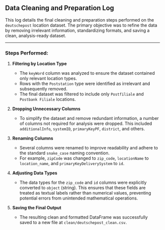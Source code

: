 ## Data Cleaning and Preparation Log

This log details the final cleaning and preparation steps performed on the `deutschepost` location dataset. The primary objective was to refine the data by removing irrelevant information, standardizing formats, and saving a clean, analysis-ready dataset.

---
### Steps Performed:

1.  **Filtering by Location Type**
    * The `keyWord` column was analyzed to ensure the dataset contained only relevant location types.
    * Rows with the `Poststation` type were identified as irrelevant and subsequently removed.
    * The final dataset was filtered to include only `Postfiliale` and `Postbank Filiale` locations.

2.  **Dropping Unnecessary Columns**
    * To simplify the dataset and remove redundant information, a number of columns not required for analysis were dropped. This included `additionalInfo`, `systemID`, `primaryKeyPF`, `district`, and others.

3.  **Renaming Columns**
    * Several columns were renamed to improve readability and adhere to the standard `snake_case` naming convention. 
    * For example, `zipCode` was changed to `zip_code`, `locationName` to `location_name`, and `primaryKeyDeliverySystem` to `id`.

4.  **Adjusting Data Types**
    * The data types for the `zip_code` and `id` columns were explicitly converted to `object` (string). This ensures that these fields are treated as textual labels rather than numerical values, preventing potential errors from unintended mathematical operations.

5.  **Saving the Final Output**
    * The resulting clean and formatted DataFrame was successfully saved to a new file at `clean/deutschepost_clean.csv`.
